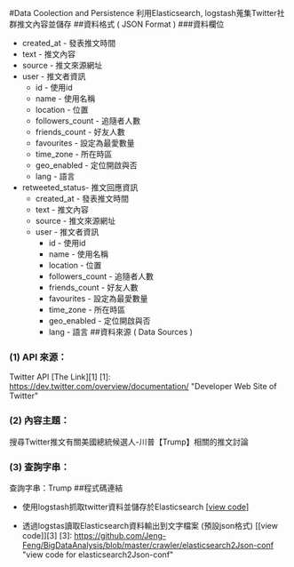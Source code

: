 #Data Coolection and Persistence
利用Elasticsearch, logstash蒐集Twitter社群推文內容並儲存
##資料格式 ( JSON Format )
###資料欄位
+ created_at - 發表推文時間
+ text -  推文內容
+ source - 推文來源網址
+ user - 推文者資訊
	+ id - 使用id
	+ name - 使用名稱
	+ location - 位置
	+ followers_count - 追隨者人數
	+ friends_count - 好友人數
	+ favourites - 設定為最愛數量
	+ time_zone - 所在時區
	+ geo_enabled - 定位開啟與否
	+ lang - 語言
+  retweeted_status- 推文回應資訊
	+ created_at - 發表推文時間
	+ text -  推文內容
	+ source - 推文來源網址
	+ user - 推文者資訊
		+ id - 使用id
		+ name - 使用名稱
		+ location - 位置
		+ followers_count - 追隨者人數
		+ friends_count - 好友人數
		+ favourites - 設定為最愛數量
		+ time_zone - 所在時區
		+ geo_enabled - 定位開啟與否
		+ lang - 語言
##資料來源 ( Data Sources )
### (1) API 來源：
Twitter API  [The Link][1] 
[1]: https://dev.twitter.com/overview/documentation/ "Developer Web Site of Twitter"
### (2) 內容主題：
搜尋Twitter推文有關美國總統候選人-川普【Trump】相關的推文討論
### (3) 查詢字串：
查詢字串：Trump
##程式碼連結
+ 使用logstash抓取twitter資料並儲存於Elasticsearch [[view code]][2]

[2]: https://github.com/Jeng-Feng/BigDataAnalysis/blob/master/crawler/twitter2elasticsearch-conf  "view code for twitter2elasticsearch-conf"
+ 透過logstas讀取Elasticsearch資料輸出到文字檔案 (預設json格式) [[view code]][3]
[3]: https://github.com/Jeng-Feng/BigDataAnalysis/blob/master/crawler/elasticsearch2Json-conf "view code for elasticsearch2Json-conf"